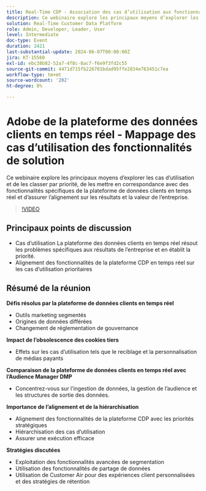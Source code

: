 ```yaml
---
title: Real-Time CDP - Association des cas d’utilisation aux fonctionnalités de solution
description: Ce webinaire explore les principaux moyens d’explorer les cas d’utilisation et de les classer par priorité, de les mettre en correspondance avec des fonctionnalités spécifiques de la plateforme de données clients (RTCDP) et d’assurer un alignement sur les résultats et la valeur de l’entreprise. Points de discussion clés - Cas d’utilisation La plateforme RT-CDP résout les problèmes spécifiques aux résultats de l’entreprise et leur donne la priorité ​ l’alignement des fonctionnalités de la plateforme RT-CDP sur des cas d’utilisation prioritaires
solution: Real-Time Customer Data Platform
role: Admin, Developer, Leader, User
level: Intermediate
doc-type: Event
duration: 2421
last-substantial-update: 2024-06-07T00:00:00Z
jira: KT-15560
exl-id: ebc38b82-52a7-4f8c-8ac7-f6e9f3fd2c55
source-git-commit: 4471d715fb226701bdad95ffe2834e763451c7ea
workflow-type: tm+mt
source-wordcount: '202'
ht-degree: 0%

---
```


# Adobe de la plateforme des données clients en temps réel - Mappage des cas d’utilisation des fonctionnalités de solution

Ce webinaire explore les principaux moyens d’explorer les cas d’utilisation et de les classer par priorité, de les mettre en correspondance avec des fonctionnalités spécifiques de la plateforme de données clients en temps réel et d’assurer l’alignement sur les résultats et la valeur de l’entreprise.

>[!VIDEO](https://video.tv.adobe.com/v/3429290/?learn=on)

## Principaux points de discussion

* Cas d’utilisation La plateforme des données clients en temps réel résout les problèmes spécifiques aux résultats de l’entreprise et en établit la priorité.
* Alignement des fonctionnalités de la plateforme CDP en temps réel sur les cas d’utilisation prioritaires

## Résumé de la réunion

**Défis résolus par la plateforme de données clients en temps réel**

* Outils marketing segmentés
* Origines de données différées
* Changement de réglementation de gouvernance

**Impact de l’obsolescence des cookies tiers**

* Effets sur les cas d’utilisation tels que le reciblage et la personnalisation de médias payants

**Comparaison de la plateforme de données clients en temps réel avec l’Audience Manager DMP**

* Concentrez-vous sur l’ingestion de données, la gestion de l’audience et les structures de sortie des données.

**Importance de l’alignement et de la hiérarchisation**

* Alignement des fonctionnalités de la plateforme CDP avec les priorités stratégiques
* Hiérarchisation des cas d’utilisation
* Assurer une exécution efficace

**Stratégies discutées**

* Exploitation des fonctionnalités avancées de segmentation
* Utilisation des fonctionnalités de partage de données
* Utilisation de Customer Air pour des expériences client personnalisées et des stratégies de rétention
